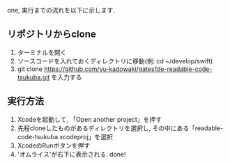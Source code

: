 one, 実行までの流れを以下に示します.

## リポジトリからclone
1. ターミナルを開く
2. ソースコードを入れておくディレクトリに移動(例: cd ~/develop/swift)
3. git clone https://github.com/yu-kadowaki/gates1de-readable-code-tsukuba.git を入力する

## 実行方法
1. Xcodeを起動して, 「Open another project」を押す
2. 先程cloneしたものがあるディレクトリを選択し, その中にある「readable-code-tsukuba.xcodeproj」を選択
3. XcodeのRunボタンを押す
4. 'オムライス'が右下に表示される. done!
